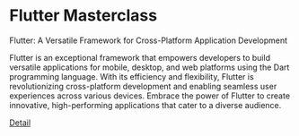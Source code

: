 # Flutter Masterclass

Flutter: A Versatile Framework for Cross-Platform Application Development

Flutter is an exceptional framework that empowers developers to build versatile applications for mobile, desktop, and web platforms using the Dart programming language. With its efficiency and flexibility, Flutter is revolutionizing cross-platform development and enabling seamless user experiences across various devices. Embrace the power of Flutter to create innovative, high-performing applications that cater to a diverse audience. 

[Detail](https://eduitfree.com/courses/flutter-masterclass)